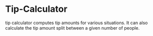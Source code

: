 # Tip-Calculator
 tip calculator computes tip amounts for various situations. It can also calculate the tip amount split between a given number of people.
